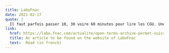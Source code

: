 ```yaml
---
title: LaboFnac
date: 2021-02-17
quote: | 
  Il faut parfois passer 10, 30 voire 60 minutes pour lire les CGU. Une activité décourageante dès lors qu’on est amené à utiliser plusieurs services comme Facebook, Instagram, Spotify, Twitter, Netflix, TikTok, Zoom ou encore Microsoft. Open Terms Archive ne remplace pas une lecture complète, mais permet de (re)découvrir ces conditions et de vérifier dans quel sens elles évoluent.
link: 
  href: https://labo.fnac.com/actualite/open-terms-archive-permet-suivre-evolutions-cgu/
  title: An article to be found on the website of LaboFnac
  text:  Read (in french)
---
```

